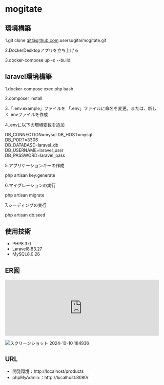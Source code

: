 # mogitate
## 環境構築  
1.git clone git@github.com:usersugita/mogitate.git

2.DockerDesktopアプリを立ち上げる

3.docker-compose up -d --build

## laravel環境構築

1.docker-compose exec php bash

2.composer install

3.「.env.example」ファイルを 「.env」ファイルに命名を変更。または、新しく.envファイルを作成

4..envに以下の環境変数を追加

DB_CONNECTION=mysql
DB_HOST=mysql  
DB_PORT=3306  
DB_DATABASE=laravel_db  
DB_USERNAME=laravel_user  
DB_PASSWORD=laravel_pass

5.アプリケーションキーの作成

php artisan key:generate

6.マイグレーションの実行

php artisan migrate

7.シーディングの実行

php artisan db:seed
## 使用技術

* PHP8.3.0
* Laravel8.83.27
* MySQL8.0.26

## ER図

<iframe frameborder="0" style="width:100%;height:183px;" src="https://viewer.diagrams.net/?tags=%7B%7D&highlight=0000ff&edit=_blank&layers=1&nav=1&title=#R7VxRj9o4EP41vFYkJiw8HnSvJ91WV7ErXe%2BpchMDlhw7ckyB%2FvqzY5sEjLehFyjri4RW8die2PNNPjMzZAdgnu8%2BcFisP7IMkUE8zHYD8H4QxxMQy79KsNeC0eRBC1YcZ1oU1YJn%2FB0Z4dBINzhD5dFAwRgRuDgWpoxSlIojGeScbY%2BHLRk5vmsBV8gRPKeQuNK%2FcSbWZlvxQy3%2FA%2BHV2t45Gk91Tw7tYLOTcg0ztm2IwOMAzDljQl%2FluzkiynbWLnre757ew8I4oqLNBAPEN0g2Zm9lwVm2ScWXEsGSUdn5Ar%2FKjevlir21gVx5oS5F1QtmpYBcGKjAUAqk8QXEFHEpiKo2IbAocTVcS9aYZE9wzzbCKrKt2RLvULbQSKmxErQnqUw1lfKlVP5sFqO6IcErKq9TuW91xxlHpVzLEyyFGWE2irhAO6%2BxogME0nURy5HgeznETADxSE8xbhuPDIrb2gmiiZGtmw5g4YbG8VYH3TU28sLAcx4q4ED1OiYL5VezNeP4u0KCGMs1caraW5wTSKXDwuxENGPVA1rZGxMyZ4QpMCmjyMFTDco4K14gXyFhBAXDVFRbTmbyI40wH75LBolc61y2o7otP2o4F3NGS8Gl3ygd0gPFFikIZ4IVRilBS6ufGxOr669MCJZfAnZ8HmwDLmiJLegA2pED7ac%2FveDKLQgMyUISG6QroqGoeA7WUJzB66wFD1Y7NefpA8akMZekoqo1zjJE21oZnLdyw6zgQqsaZbUBLtYGiSQJCoX08A3NSgeqwzpboZc46MmeX4uepUM9dlYWMMV09aRnjk%2FgTa4A727gfYiSTuFupa5bvMc9Ebci4mE3RDy%2BIRE%2FtIf2Ng8yyrDV959YeBw8C08c6OwX2ftn465hDZl9Izdk6en3ivQ7vSH9RhfEOG%2BLfyOPkQMi4MiNYnQKIWQC9uEaNAO7AY8GuuyTRTX045H5MnlpsmjaBZH2MUrHySLt9HeRLYrcKCWcdFEUfqQSuaHK%2FZ%2BQnSWMfAAHfWJOezruNmb5AR3fMmdkazsBBi3T4LnYbrsBHoW5%2FwvsnbBx55CGzL7%2B1GAfsDQ4s301e9IFa%2FZHYtfl7Mmr8N4yQgHukRhOhBKHfyoC91T8H0UoPoBDPiPtL%2FJ6Ou6sqvI6Hd8yQgHBllWAJ%2F0eEhe7ZZWgIxQfpEGzr1tR6dn3mux7y6I2uKAW88bY15OEC4l93VpLwXEaMP16MA2aft0EUU%2B%2F16Tfw%2FsQN%2BHfCzJNb4x%2FPVYOiH9tTrKZicjV21nB8q8H05D5dxT1dHtVuk1uSLejUNh15CmXhMSubmIoQ2XKcSGwevUzUI71IRs0x7ppJAdflK2QzaBLY2GxXyAClSs81j06z65ZN4oVL4ucmGcN0ew39Xq1bD4uJOYv7COke0vVdVcOafZX5RLyNnz%2F%2BTBdNv5R8L9LbPP9zj7WVcuyONph8blx3ZglW%2FUk1bBz9H7VJr2eYQ8ituGpGWWid2FPg0GrClA0PFc4tUJemfXb8TpecaNP6vRpOqjRYyu3pwVZvX4zq3YbR9FofKLo9LeneteOop95SdItKV3Z%2F2on%2B7H3DX%2FO%2B6Kre59926Xpfi1%2BInlV90uiY68Byd25n2zW%2F0NBD6%2F%2FEQV4%2FBc%3D"></iframe>

![スクリーンショット 2024-10-10 184936](https://github.com/user-attachments/assets/f75cb30d-c542-4df0-94ba-e147226e8200)


## URL

* 開発環境：http://localhost/products
* phpMyAdmin:：http://localhost:8080/
